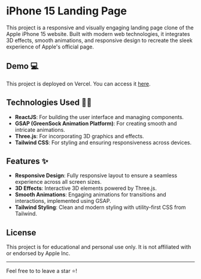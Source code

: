 # iPhone 15 Landing Page

This project is a responsive and visually engaging landing page clone of the Apple iPhone 15 website. Built with modern web technologies, it integrates 3D effects, smooth animations, and responsive design to recreate the sleek experience of Apple's official page.

## Demo 💻

This project is deployed on Vercel. You can access it <a href="https://i-phone15-landing-page.vercel.app/" target="_blank">here</a>.

## Technologies Used 👩‍💻

- **ReactJS**: For building the user interface and managing components.
- **GSAP (GreenSock Animation Platform)**: For creating smooth and intricate animations.
- **Three.js**: For incorporating 3D graphics and effects.
- **Tailwind CSS**: For styling and ensuring responsiveness across devices.

## Features ✨

- **Responsive Design**: Fully responsive layout to ensure a seamless experience across all screen sizes.
- **3D Effects**: Interactive 3D elements powered by Three.js.
- **Smooth Animations**: Engaging animations for transitions and interactions, implemented using GSAP.
- **Tailwind Styling**: Clean and modern styling with utility-first CSS from Tailwind.

## License

This project is for educational and personal use only. It is not affiliated with or endorsed by Apple Inc.

---

Feel free to to leave a star ⭐️!
